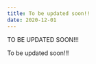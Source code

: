 ```yaml
---
title: To be updated soon!!
date: 2020-12-01
---
```


TO BE UPDATED SOON!!!

<!--more-->

To be updated soon!!!
